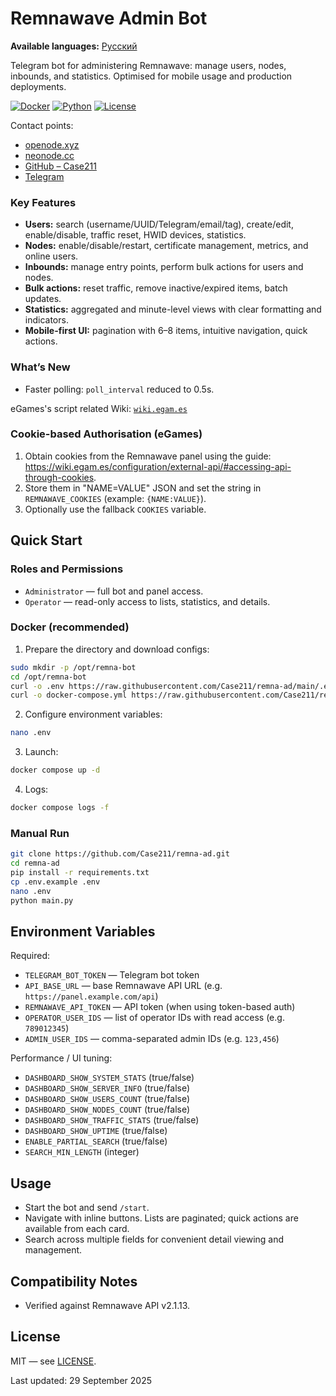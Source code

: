 ﻿# Remnawave Admin Bot

**Available languages:** [Русский](README.md)

Telegram bot for administering Remnawave: manage users, nodes, inbounds, and statistics. Optimised for mobile usage and production deployments.

[![Docker](https://img.shields.io/badge/docker-%230db7ed.svg?style=for-the-badge&logo=docker&logoColor=white)](https://github.com/Case211/remna-ad/pkgs/container/remna-ad)
[![Python](https://img.shields.io/badge/python-3.8+-blue.svg?style=for-the-badge&logo=python&logoColor=white)](https://python.org)
[![License](https://img.shields.io/badge/license-MIT-green.svg?style=for-the-badge)](LICENSE)

Contact points:
- [openode.xyz](https://openode.xyz)
- [neonode.cc](https://neonode.cc)
- [GitHub – Case211](https://github.com/Case211)
- [Telegram](https://t.me/ispanec_nn)

### Key Features
- **Users:** search (username/UUID/Telegram/email/tag), create/edit, enable/disable, traffic reset, HWID devices, statistics.
- **Nodes:** enable/disable/restart, certificate management, metrics, and online users.
- **Inbounds:** manage entry points, perform bulk actions for users and nodes.
- **Bulk actions:** reset traffic, remove inactive/expired items, batch updates.
- **Statistics:** aggregated and minute-level views with clear formatting and indicators.
- **Mobile-first UI:** pagination with 6–8 items, intuitive navigation, quick actions.

### What’s New
- Faster polling: `poll_interval` reduced to 0.5s.

eGames's script related Wiki: [`wiki.egam.es`](https://wiki.egam.es/)

### Cookie-based Authorisation (eGames)
1. Obtain cookies from the Remnawave panel using the guide: https://wiki.egam.es/configuration/external-api/#accessing-api-through-cookies.
2. Store them in "NAME=VALUE" JSON and set the string in `REMNAWAVE_COOKIES` (example: `{NAME:VALUE}`).
3. Optionally use the fallback `COOKIES` variable.

## Quick Start

### Roles and Permissions
- `Administrator` — full bot and panel access.
- `Operator` — read-only access to lists, statistics, and details.

### Docker (recommended)
1. Prepare the directory and download configs:
```bash
sudo mkdir -p /opt/remna-bot
cd /opt/remna-bot
curl -o .env https://raw.githubusercontent.com/Case211/remna-ad/main/.env.example
curl -o docker-compose.yml https://raw.githubusercontent.com/Case211/remna-ad/main/docker-compose-prod.yml
```
2. Configure environment variables:
```bash
nano .env
```
3. Launch:
```bash
docker compose up -d
```
4. Logs:
```bash
docker compose logs -f
```

### Manual Run
```bash
git clone https://github.com/Case211/remna-ad.git
cd remna-ad
pip install -r requirements.txt
cp .env.example .env
nano .env
python main.py
```

## Environment Variables

Required:
- `TELEGRAM_BOT_TOKEN` — Telegram bot token
- `API_BASE_URL` — base Remnawave API URL (e.g. `https://panel.example.com/api`)
- `REMNAWAVE_API_TOKEN` — API token (when using token-based auth)
- `OPERATOR_USER_IDS` — list of operator IDs with read access (e.g. `789012345`)
- `ADMIN_USER_IDS` — comma-separated admin IDs (e.g. `123,456`)

Performance / UI tuning:
- `DASHBOARD_SHOW_SYSTEM_STATS` (true/false)
- `DASHBOARD_SHOW_SERVER_INFO` (true/false)
- `DASHBOARD_SHOW_USERS_COUNT` (true/false)
- `DASHBOARD_SHOW_NODES_COUNT` (true/false)
- `DASHBOARD_SHOW_TRAFFIC_STATS` (true/false)
- `DASHBOARD_SHOW_UPTIME` (true/false)
- `ENABLE_PARTIAL_SEARCH` (true/false)
- `SEARCH_MIN_LENGTH` (integer)

## Usage
- Start the bot and send `/start`.
- Navigate with inline buttons. Lists are paginated; quick actions are available from each card.
- Search across multiple fields for convenient detail viewing and management.

## Compatibility Notes
- Verified against Remnawave API v2.1.13.

## License
MIT — see [LICENSE](LICENSE).

Last updated: 29 September 2025
